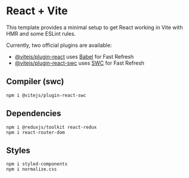 # React + Vite

This template provides a minimal setup to get React working in Vite with HMR and some ESLint rules.

Currently, two official plugins are available:

- [@vitejs/plugin-react](https://github.com/vitejs/vite-plugin-react/blob/main/packages/plugin-react/README.md) uses [Babel](https://babeljs.io/) for Fast Refresh
- [@vitejs/plugin-react-swc](https://github.com/vitejs/vite-plugin-react-swc) uses [SWC](https://swc.rs/) for Fast Refresh


## Compiler (swc)  

    npm i @vitejs/plugin-react-swc

## Dependencies  

    npm i @reduxjs/toolkit react-redux 
    npm i react-router-dom

## Styles  

    npm i styled-components
    npm i normalize.css
